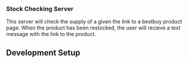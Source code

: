 ### Stock Checking Server

This server will check the supply of a given the link to a bestbuy product page. When the product has been restocked, the user will recieve a text message with the link to the product.

## Development Setup
